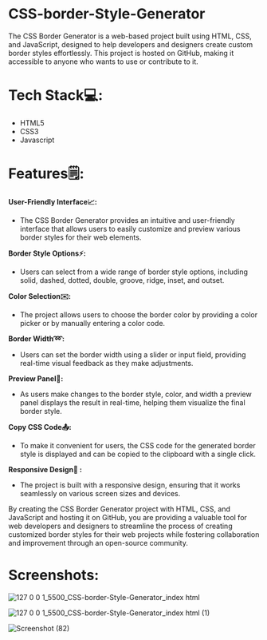 # CSS-border-Style-Generator

The CSS Border Generator is a web-based project built using HTML, CSS, and JavaScript, designed to help developers and designers create custom border styles effortlessly. This project is hosted on GitHub, making it accessible to anyone who wants to use or contribute to it.

# Tech Stack💻:

* HTML5
* CSS3
* Javascript
  
# Features🗒:

**User-Friendly Interface📈:**

*  The CSS Border Generator provides an intuitive and user-friendly interface that allows users to easily customize and preview various border styles for their web elements.
  
**Border Style Options⚡:**

*  Users can select from a wide range of border style options, including solid, dashed, dotted, double, groove, ridge, inset, and outset.
  
**Color Selection✉️:**

* The project allows users to choose the border color by providing a color picker or by manually entering a color code.

**Border Width➿:**

* Users can set the border width using a slider or input field, providing real-time visual feedback as they make adjustments.

**Preview Panel🔧:**

* As users make changes to the border style, color, and width a preview panel displays the result in real-time, helping them visualize the final border style.

**Copy CSS Code📤:**

* To make it convenient for users, the CSS code for the generated border style is displayed and can be copied to the clipboard with a single click.

**Responsive Design🤗 :**

* The project is built with a responsive design, ensuring that it works seamlessly on various screen sizes and devices.


By creating the CSS Border Generator project with HTML, CSS, and JavaScript and hosting it on GitHub, you are providing a valuable tool for web developers and designers to streamline the process of creating customized border styles for their web projects while fostering collaboration and improvement through an open-source community.


# Screenshots:

![127 0 0 1_5500_CSS-border-Style-Generator_index html](https://github.com/iamvijay98/CSS-border-Style-Generator/assets/133564952/acbb1991-5d28-4ccf-8000-15f5c10330dc)

![127 0 0 1_5500_CSS-border-Style-Generator_index html (1)](https://github.com/iamvijay98/CSS-border-Style-Generator/assets/133564952/d10d0a8b-9488-49a9-83b4-367b2dee1246)

![Screenshot (82)](https://github.com/iamvijay98/CSS-border-Style-Generator/assets/133564952/7c49db7b-16e3-4b47-9897-2fa5f64cd1d1)













